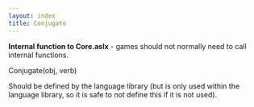 ```yaml
---
layout: index
title: Conjugate
---
```


<b>Internal function to Core.aslx</b> - games should not normally need to call internal functions.

Conjugate(obj, verb)

Should be defined by the language library (but is only used within the language library, so it is safe to not define this if it is not used).
